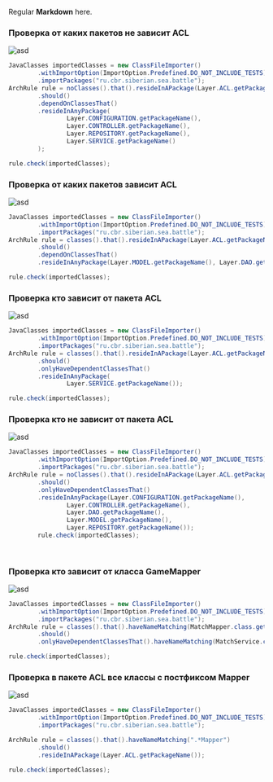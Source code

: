 Regular **Markdown** here.

<div hidden>

```
@startuml AclPackageNoDependencyTest
skinparam componentStyle uml2
skinparam component {
BorderColor #grey
BackgroundColor #white
}
[acl] --[#green]right-->  [model]:allowed
[acl] --[#green]left-->  [dao]:allowed
[acl] --[#crimson]-->  [configuration]
note top on link #crimson: forbidden
[acl] --[#crimson]-->  [controller]
note top on link #crimson: forbidden
[acl] --[#crimson]-->  [repository]
note top on link #crimson: forbidden
[acl] --[#crimson]-->  [service]
note top on link #crimson: forbidden
@enduml
```



```
@startuml AclPackageDependencyTest
skinparam componentStyle uml2
skinparam component {
BorderColor #grey
BackgroundColor #white
}

[acl] --[#green]right-->  [model]:allowed
[acl] --[#green]right-->  [dao]:allowed
[acl] --[#crimson]left--> [service]
note top on link #crimson: forbidden
@enduml
```

```
@startuml AclPackageHaveDependencyTest
skinparam componentStyle uml2
skinparam component {
BorderColor #grey
BackgroundColor #white
}

[service] --[#green]right-->  [acl]:allowed
[model]
@enduml
```

```
@startuml AclPackageHaveNoDependencyTest
skinparam componentStyle uml2
skinparam component {
BorderColor #grey
BackgroundColor #white
}

[service] --[#green]right-->  [acl]:allowed
[configuration]
[controller]
[dao]
[model]
[repository]

@enduml
```

```
@startuml MatchMapperClassDependencyTest
hide empty members
skinparam componentStyle uml2

skinparam component {
  BorderColor #grey
  BackgroundColor #white
}

skinparam class {
  BorderColor #grey
  BackgroundColor #white
}

class GameService
class MatchMapper

GameService -> MatchMapper
note top on link #crimson: forbidden

MatchService --> MatchMapper #green
note left on link #green: allowed
@enduml
```

```
@startuml GameMapperClassDependencyTest
hide empty members
set separator none
skinparam componentStyle uml2

skinparam component {
BorderColor #grey
BackgroundColor #white
}

skinparam class {
BorderColor #grey
BackgroundColor #white
}

package ru.cbr.siberian.sea.battle.acl {
class MatchMapper
class GameMapper
}

package ru.cbr.siberian.sea.battle.service {
class MatchService
}

note "resides in service package" as ServicePackage #crimson
MatchService .. ServicePackage
@enduml
```

```
@startuml uml

interface ru.cbr.siberian.sea.battle.repository.MatchRepository {
}

ru.cbr.siberian.sea.battle.controller.GameController *--  ru.cbr.siberian.sea.battle.service.SeaBattleService : seaBattleService
ru.cbr.siberian.sea.battle.service.SeaBattleService *--  ru.cbr.siberian.sea.battle.service.MatchService : matchService
ru.cbr.siberian.sea.battle.service.SeaBattleService *--  ru.cbr.siberian.sea.battle.service.GameService : gameService



ru.cbr.siberian.sea.battle.service.GameService *--  ru.cbr.siberian.sea.battle.model.game.WarshipDescription : warshipDescriptionsForMini
ru.cbr.siberian.sea.battle.service.GameService *--  ru.cbr.siberian.sea.battle.model.game.WarshipDescription : warshipDescriptionsForRegular
ru.cbr.siberian.sea.battle.service.GameService *--  ru.cbr.siberian.sea.battle.acl.GameMapper : gameMapper

ru.cbr.siberian.sea.battle.service.MatchService *--  ru.cbr.siberian.sea.battle.repository.MatchRepository : matchRepository
ru.cbr.siberian.sea.battle.service.MatchService *--  ru.cbr.siberian.sea.battle.acl.MatchMapper : matchMapper
ru.cbr.siberian.sea.battle.acl.MatchMapper -- ru.cbr.siberian.sea.battle.dao.MatchDao: link
ru.cbr.siberian.sea.battle.acl.MatchMapper -- ru.cbr.siberian.sea.battle.model.Match: link
ru.cbr.siberian.sea.battle.repository.MatchRepository --  ru.cbr.siberian.sea.battle.dao.MatchDao : link

@enduml
```

</div>


 ### Проверка от каких пакетов не зависит ACL
![asd](/home/mas/IdeaProjects/SiberianSeaBattle2/target/generated-diagrams/AclPackageNoDependencyTest.svg)
```java
JavaClasses importedClasses = new ClassFileImporter()
        .withImportOption(ImportOption.Predefined.DO_NOT_INCLUDE_TESTS)
        .importPackages("ru.cbr.siberian.sea.battle");
ArchRule rule = noClasses().that().resideInAPackage(Layer.ACL.getPackageName())
        .should()
        .dependOnClassesThat()
        .resideInAnyPackage(
                Layer.CONFIGURATION.getPackageName(),
                Layer.CONTROLLER.getPackageName(),
                Layer.REPOSITORY.getPackageName(),
                Layer.SERVICE.getPackageName()
        );

rule.check(importedClasses);
```

### Проверка от каких пакетов зависит ACL
![asd](/home/mas/IdeaProjects/SiberianSeaBattle2/target/generated-diagrams/AclPackageDependencyTest.svg)

```java
JavaClasses importedClasses = new ClassFileImporter()
        .withImportOption(ImportOption.Predefined.DO_NOT_INCLUDE_TESTS)
        .importPackages("ru.cbr.siberian.sea.battle");
ArchRule rule = classes().that().resideInAPackage(Layer.ACL.getPackageName())
        .should()
        .dependOnClassesThat()
        .resideInAnyPackage(Layer.MODEL.getPackageName(), Layer.DAO.getPackageName());

rule.check(importedClasses);
```

### Проверка кто зависит от пакета ACL
![asd](/home/mas/IdeaProjects/SiberianSeaBattle2/target/generated-diagrams/AclPackageHaveDependencyTest.svg)
```java
JavaClasses importedClasses = new ClassFileImporter()
        .withImportOption(ImportOption.Predefined.DO_NOT_INCLUDE_TESTS)
        .importPackages("ru.cbr.siberian.sea.battle");
ArchRule rule = classes().that().resideInAPackage(Layer.ACL.getPackageName())
        .should()
        .onlyHaveDependentClassesThat()
        .resideInAnyPackage(
                Layer.SERVICE.getPackageName());

rule.check(importedClasses);
```

### Проверка кто не зависит от пакета ACL
![asd](/home/mas/IdeaProjects/SiberianSeaBattle2/target/generated-diagrams/AclPackageHaveNoDependencyTest.svg)
```java
JavaClasses importedClasses = new ClassFileImporter()
        .withImportOption(ImportOption.Predefined.DO_NOT_INCLUDE_TESTS)
        .importPackages("ru.cbr.siberian.sea.battle");
ArchRule rule = noClasses().that().resideInAPackage(Layer.ACL.getPackageName())
        .should()
        .onlyHaveDependentClassesThat()
        .resideInAnyPackage(Layer.CONFIGURATION.getPackageName(),
                Layer.CONTROLLER.getPackageName(),
                Layer.DAO.getPackageName(),
                Layer.MODEL.getPackageName(),
                Layer.REPOSITORY.getPackageName());
        rule.check(importedClasses);
        
        
```

### Проверка кто зависит от класса GameMapper
![asd](/home/mas/IdeaProjects/SiberianSeaBattle2/target/generated-diagrams/MatchMapperClassDependencyTest.svg)
```java
JavaClasses importedClasses = new ClassFileImporter()
        .withImportOption(ImportOption.Predefined.DO_NOT_INCLUDE_TESTS)
        .importPackages("ru.cbr.siberian.sea.battle");
ArchRule rule = classes().that().haveNameMatching(MatchMapper.class.getName())
        .should()
        .onlyHaveDependentClassesThat().haveNameMatching(MatchService.class.getName());

rule.check(importedClasses);
```


###  Проверка в пакете ACL все классы с постфиксом Mapper
![asd](/home/mas/IdeaProjects/SiberianSeaBattle2/target/generated-diagrams/GameMapperClassDependencyTest.svg)
```java
JavaClasses importedClasses = new ClassFileImporter()
        .withImportOption(ImportOption.Predefined.DO_NOT_INCLUDE_TESTS)
        .importPackages("ru.cbr.siberian.sea.battle");

ArchRule rule = classes().that().haveNameMatching(".*Mapper")
        .should()
        .resideInAPackage(Layer.ACL.getPackageName());

rule.check(importedClasses);
```